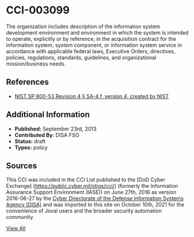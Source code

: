 # CCI-003099

The organization includes description of the information system development environment and environment in which the system is intended to operate, explicitly or by reference, in the acquisition contract for the information system, system component, or information system service in accordance with applicable federal laws, Executive Orders, directives, policies, regulations, standards, guidelines, and organizational mission/business needs.

## References ##

* [NIST SP 800-53 Revision 4 § SA-4 f, version 4, created by NIST](http://csrc.nist.gov/publications/PubsSPs.html)


## Additional Information ##

* **Published:** September 23rd, 2013
* **Contributed By:** DISA FSO
* **Status:** draft
* **Types:** policy

## Sources ##

This CCI was included in the CCI List published to the [DoD Cyber Exchange]
(https://public.cyber.mil/stigs/cci/) (formerly the Information Assurance Support Environment
(IASE)) on June 27th, 2016 as version 2016-06-27 by the [Cyber Directorate of the Defense 
Information Systems Agency (DISA)](https://public.cyber.mil/about-cyber/) and was imported to 
this site on October 10th, 2021 for the convenience of Joval users and the broader security automation community.

[View All](../README.md)

